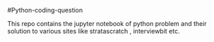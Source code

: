 #Python-coding-question

This repo contains the jupyter notebook of python problem and their solution  to various sites like stratascratch , interviewbit etc.
